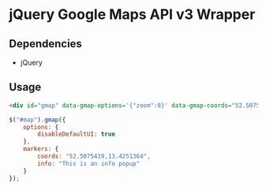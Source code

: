 # jQuery Google Maps API v3 Wrapper

## Dependencies

* jQuery

## Usage

```HTML
<div id="gmap" data-gmap-options='{"zoom":8}' data-gmap-coords="52.5075419,13.4251364"></div>
```

```JavaScript
$("#map").gmap({
    options: {
        disableDefaultUI: true
    },
    markers: {
        coords: "52.5075419,13.4251364",
        info: "This is an info popup"
    }
});
```
